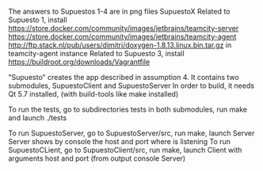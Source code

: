 The answers to Supuestos 1-4 are in png files SupuestoX
Related to Supuesto 1, install 
    https://store.docker.com/community/images/jetbrains/teamcity-server
    https://store.docker.com/community/images/jetbrains/teamcity-agent
    http://ftp.stack.nl/pub/users/dimitri/doxygen-1.8.13.linux.bin.tar.gz in teamcity-agent instance
Related to Supuesto 3, install
    https://buildroot.org/downloads/Vagrantfile
    
"Supuesto" creates the app described in assumption 4.
It contains two submodules, SupuestoClient and SupuestoServer
In order to build, it needs Qt 5.7 installed, (with build-tools like make installed)

To run the tests, go to subdirectories tests in both submodules, run make and launch ./tests

To run SupuestoServer, go to SupuestoServer/src, run make, launch Server
Server shows by console the host and port where is listening
To run SupuestoCLient, go to SupuestoClient/src, run make, launch Client with arguments host and port (from output console Server)

